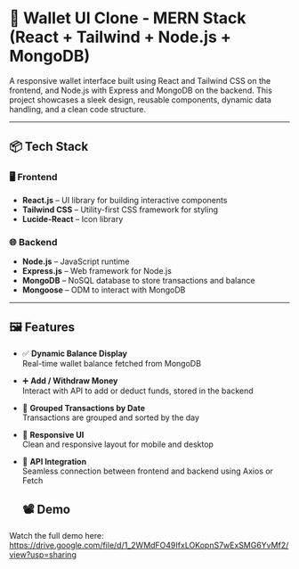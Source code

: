 # 💸 Wallet UI Clone - MERN Stack (React + Tailwind + Node.js + MongoDB)

A responsive wallet interface built using React and Tailwind CSS on the frontend, and Node.js with Express and MongoDB on the backend. This project showcases a sleek design, reusable components, dynamic data handling, and a clean code structure.

---

## 📦 Tech Stack

### 🖥 Frontend
- **React.js** – UI library for building interactive components
- **Tailwind CSS** – Utility-first CSS framework for styling
- **Lucide-React**  – Icon library

### 🌐 Backend
- **Node.js** – JavaScript runtime
- **Express.js** – Web framework for Node.js
- **MongoDB** – NoSQL database to store transactions and balance
- **Mongoose** – ODM to interact with MongoDB

---

## 🖼 Features

- ✅ **Dynamic Balance Display**  
  Real-time wallet balance fetched from MongoDB

- ➕ **Add / Withdraw Money**  
  Interact with API to add or deduct funds, stored in the backend

- 📅 **Grouped Transactions by Date**  
  Transactions are grouped and sorted by the day

- 📱 **Responsive UI**  
  Clean and responsive layout for mobile and desktop

- 🔄 **API Integration**  
  Seamless connection between frontend and backend using Axios or Fetch

  ## 📽 Demo

Watch the full demo here:   https://drive.google.com/file/d/1_2WMdFO49IfxLOKopnS7wExSMG6YvMf2/view?usp=sharing



